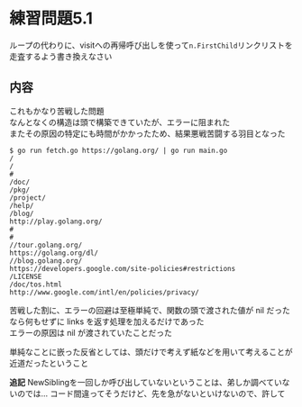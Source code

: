 # 練習問題5.1

ループの代わりに、visitへの再帰呼び出しを使って`n.FirstChild`リンクリストを走査するよう書き換えなさい

## 内容

これもかなり苦戦した問題  
なんとなくの構造は頭で構築できていたが、エラーに阻まれた  
またその原因の特定にも時間がかかったため、結果悪戦苦闘する羽目となった

~~~
$ go run fetch.go https://golang.org/ | go run main.go
/
/
#
/doc/
/pkg/
/project/
/help/
/blog/
http://play.golang.org/
#
#
//tour.golang.org/
https://golang.org/dl/
//blog.golang.org/
https://developers.google.com/site-policies#restrictions
/LICENSE
/doc/tos.html
http://www.google.com/intl/en/policies/privacy/
~~~

苦戦した割に、エラーの回避は至極単純で、関数の頭で渡された値が nil だったなら何もせずに links を返す処理を加えるだけであった  
エラーの原因は nil が渡されていたことだった

単純なことに嵌った反省としては、頭だけで考えず紙などを用いて考えることが近道だったということ

**追記**
NewSiblingを一回しか呼び出していないということは、弟しか調べていないのでは...
コード間違ってそうだけど、先を急がないといけないので、許して
